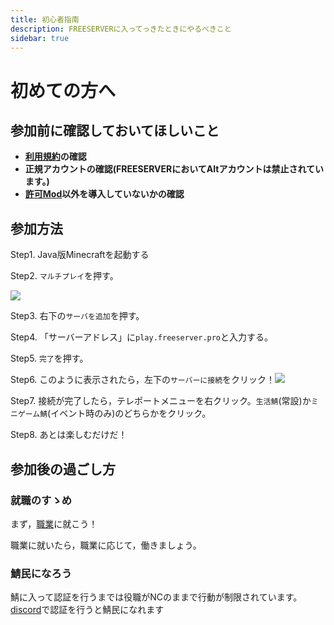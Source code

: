 ```yaml
---
title: 初心者指南
description: FREESERVERに入ってっきたときにやるべきこと
sidebar: true
---
```

# 初めての方へ
## 参加前に確認しておいてほしいこと
- **[利用規約](terms/index)の確認**
- **正規アカウントの確認(FREESERVERにおいてAltアカウントは禁止されています。)**
- **[許可Mod](allow-mods)以外を導入していないかの確認**
## 参加方法
Step1. Java版Minecraftを起動する

Step2. `マルチプレイ`を押す。

![](https://i.imgur.com/UJfPHHY.png) 

Step3. 右下の`サーバを追加`を押す。

Step4. 「サーバーアドレス」に`play.freeserver.pro`と入力する。

Step5. `完了`を押す。

Step6. このように表示されたら，左下の`サーバーに接続`をクリック！![](https://i.imgur.com/sQrrRwb.png) <br>

Step7. 接続が完了したら，テレポートメニューを右クリック。`生活鯖`(常設)か`ミニゲーム鯖`(イベント時のみ)のどちらかをクリック。

Step8. あとは楽しむだけだ！

## 参加後の過ごし方

### 就職のすゝめ

まず，[職業](plugin/jobs)に就こう！

職業に就いたら，職業に応じて，働きましょう。

### 鯖民になろう
鯖に入って認証を行うまでは役職がNCのままで行動が制限されています。
[discord](/discord)で認証を行うと鯖民になれます